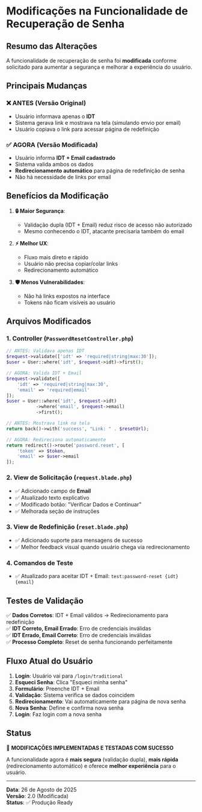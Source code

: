 # Modificações na Funcionalidade de Recuperação de Senha

## Resumo das Alterações

A funcionalidade de recuperação de senha foi **modificada** conforme solicitado para aumentar a segurança e melhorar a experiência do usuário.

## Principais Mudanças

### ❌ **ANTES** (Versão Original)
- Usuário informava apenas o **IDT**
- Sistema gerava link e mostrava na tela (simulando envio por email)
- Usuário copiava o link para acessar página de redefinição

### ✅ **AGORA** (Versão Modificada)
- Usuário informa **IDT + Email cadastrado**
- Sistema valida ambos os dados
- **Redirecionamento automático** para página de redefinição de senha
- Não há necessidade de links por email

## Benefícios da Modificação

1. **🔒 Maior Segurança**: 
   - Validação dupla (IDT + Email) reduz risco de acesso não autorizado
   - Mesmo conhecendo o IDT, atacante precisaria também do email

2. **⚡ Melhor UX**: 
   - Fluxo mais direto e rápido
   - Usuário não precisa copiar/colar links
   - Redirecionamento automático

3. **🛡️ Menos Vulnerabilidades**:
   - Não há links expostos na interface
   - Tokens não ficam visíveis ao usuário

## Arquivos Modificados

### 1. Controller (`PasswordResetController.php`)
```php
// ANTES: Validava apenas IDT
$request->validate(['idt' => 'required|string|max:30']);
$user = User::where('idt', $request->idt)->first();

// AGORA: Valida IDT + Email
$request->validate([
    'idt' => 'required|string|max:30',
    'email' => 'required|email'
]);
$user = User::where('idt', $request->idt)
           ->where('email', $request->email)
           ->first();

// ANTES: Mostrava link na tela
return back()->with('success', "Link: " . $resetUrl);

// AGORA: Redireciona automaticamente
return redirect()->route('password.reset', [
    'token' => $token, 
    'email' => $user->email
]);
```

### 2. View de Solicitação (`request.blade.php`)
- ✅ Adicionado campo de **Email**
- ✅ Atualizado texto explicativo
- ✅ Modificado botão: "Verificar Dados e Continuar"
- ✅ Melhorada seção de instruções

### 3. View de Redefinição (`reset.blade.php`)
- ✅ Adicionado suporte para mensagens de sucesso
- ✅ Melhor feedback visual quando usuário chega via redirecionamento

### 4. Comandos de Teste
- ✅ Atualizado para aceitar IDT + Email: `test:password-reset {idt} {email}`

## Testes de Validação

✅ **Dados Corretos**: IDT + Email válidos → Redirecionamento para redefinição  
✅ **IDT Correto, Email Errado**: Erro de credenciais inválidas  
✅ **IDT Errado, Email Correto**: Erro de credenciais inválidas  
✅ **Processo Completo**: Reset de senha funcionando perfeitamente  

## Fluxo Atual do Usuário

1. **Login**: Usuário vai para `/login/traditional`
2. **Esqueci Senha**: Clica "Esqueci minha senha"
3. **Formulário**: Preenche IDT + Email
4. **Validação**: Sistema verifica se dados coincidem
5. **Redirecionamento**: Vai automaticamente para página de nova senha
6. **Nova Senha**: Define e confirma nova senha
7. **Login**: Faz login com a nova senha

## Status

🎉 **MODIFICAÇÕES IMPLEMENTADAS E TESTADAS COM SUCESSO**

A funcionalidade agora é **mais segura** (validação dupla), **mais rápida** (redirecionamento automático) e oferece **melhor experiência** para o usuário.

---

**Data**: 26 de Agosto de 2025  
**Versão**: 2.0 (Modificada)  
**Status**: ✅ Produção Ready
